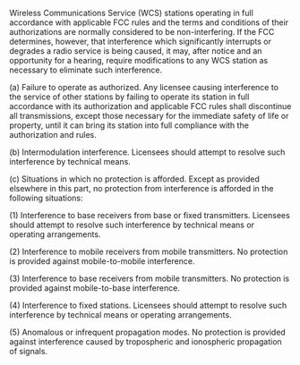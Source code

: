 Wireless Communications Service (WCS) stations operating in full accordance with applicable FCC rules and the terms and conditions of their authorizations are normally considered to be non-interfering. If the FCC determines, however, that interference which significantly interrupts or degrades a radio service is being caused, it may, after notice and an opportunity for a hearing, require modifications to any WCS station as necessary to eliminate such interference.

(a) Failure to operate as authorized. Any licensee causing interference to the service of other stations by failing to operate its station in full accordance with its authorization and applicable FCC rules shall discontinue all transmissions, except those necessary for the immediate safety of life or property, until it can bring its station into full compliance with the authorization and rules.

(b) Intermodulation interference. Licensees should attempt to resolve such interference by technical means.

(c) Situations in which no protection is afforded. Except as provided elsewhere in this part, no protection from interference is afforded in the following situations:

(1) Interference to base receivers from base or fixed transmitters. Licensees should attempt to resolve such interference by technical means or operating arrangements.
                      

(2) Interference to mobile receivers from mobile transmitters. No protection is provided against mobile-to-mobile interference.

(3) Interference to base receivers from mobile transmitters. No protection is provided against mobile-to-base interference.

(4) Interference to fixed stations. Licensees should attempt to resolve such interference by technical means or operating arrangements.

(5) Anomalous or infrequent propagation modes. No protection is provided against interference caused by tropospheric and ionospheric propagation of signals.

